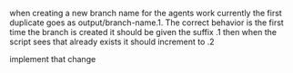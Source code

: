 when creating a new branch name for the agents work currently the first duplicate goes as output/branch-name.1. The correct behavior is the first time the branch is created it should be given the suffix .1 then when the script sees that already exists it should increment to .2 

implement that change